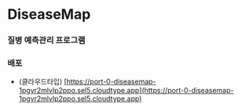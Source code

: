 # DiseaseMap

### 질병 예측관리 프로그램

### 배포

- (클라우드타입) [https://port-0-diseasemap-1pgyr2mlvlp2ppo.sel5.cloudtype.app](https://port-0-diseasemap-1pgyr2mlvlp2ppo.sel5.cloudtype.app)


